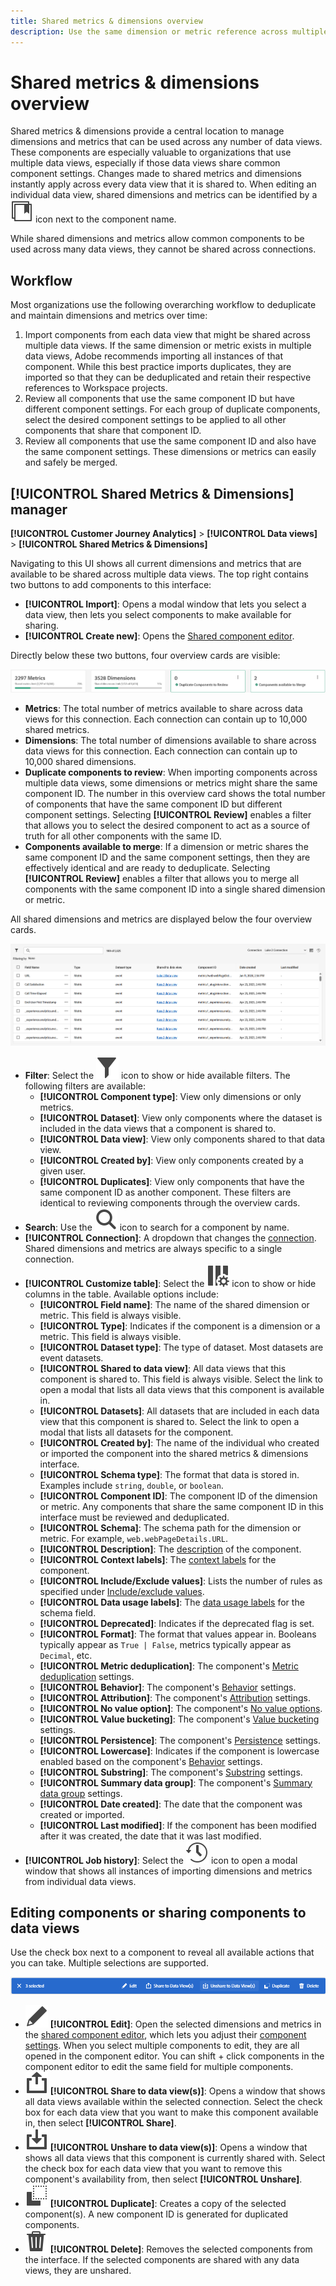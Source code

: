 ```yaml
---
title: Shared metrics & dimensions overview
description: Use the same dimension or metric reference across multiple data views.
---
```

# Shared metrics & dimensions overview

Shared metrics & dimensions provide a central location to manage dimensions and metrics that can be used across any number of data views. These components are especially valuable to organizations that use multiple data views, especially if those data views share common component settings. Changes made to shared metrics and dimensions instantly apply across every data view that it is shared to. When editing an individual data view, shared dimensions and metrics can be identified by a ![Shared component icon](/help/assets/icons/CCLibrary.svg) icon next to the component name.

While shared dimensions and metrics allow common components to be used across many data views, they cannot be shared across connections.

## Workflow

Most organizations use the following overarching workflow to deduplicate and maintain dimensions and metrics over time:

1. Import components from each data view that might be shared across multiple data views. If the same dimension or metric exists in multiple data views, Adobe recommends importing all instances of that component. While this best practice imports duplicates, they are imported so that they can be deduplicated and retain their respective references to Workspace projects.
1. Review all components that use the same component ID but have different component settings. For each group of duplicate components, select the desired component settings to be applied to all other components that share that component ID.
1. Review all components that use the same component ID and also have the same component settings. These dimensions or metrics can easily and safely be merged.

## [!UICONTROL Shared Metrics & Dimensions] manager

**[!UICONTROL Customer Journey Analytics]** > **[!UICONTROL Data views]** > **[!UICONTROL Shared Metrics & Dimensions]**

Navigating to this UI shows all current dimensions and metrics that are available to be shared across multiple data views. The top right contains two buttons to add components to this interface:

* **[!UICONTROL Import]**: Opens a modal window that lets you select a data view, then lets you select components to make available for sharing.
* **[!UICONTROL Create new]**: Opens the [Shared component editor](shared-component-editor.md).

Directly below these two buttons, four overview cards are visible:

![Overview cards preview](assets/overview-cards.png)

* **Metrics**: The total number of metrics available to share across data views for this connection. Each connection can contain up to 10,000 shared metrics.
* **Dimensions**: The total number of dimensions available to share across data views for this connection. Each connection can contain up to 10,000 shared dimensions.
* **Duplicate components to review**: When importing components across multiple data views, some dimensions or metrics might share the same component ID. The number in this overview card shows the total number of components that have the same component ID but different component settings. Selecting **[!UICONTROL Review]** enables a filter that allows you to select the desired component to act as a source of truth for all other components with the same ID.
* **Components available to merge**: If a dimension or metric shares the same component ID and the same component settings, then they are effectively identical and are ready to deduplicate. Selecting **[!UICONTROL Review]** enables a filter that allows you to merge all components with the same component ID into a single shared dimension or metric.

All shared dimensions and metrics are displayed below the four overview cards.

![Available dimensions and metrics preview](assets/shared-metrics-dimensions.png)

* **Filter**: Select the ![Filter icon](../../assets/icons/Filter.svg) icon to show or hide available filters. The following filters are available:
  * **[!UICONTROL Component type]**: View only dimensions or only metrics.
  * **[!UICONTROL Dataset]**: View only components where the dataset is included in the data views that a component is shared to.
  * **[!UICONTROL Data view]**: View only components shared to that data view.
  * **[!UICONTROL Created by]**: View only components created by a given user.
  * **[!UICONTROL Duplicates]**: View only components that have the same component ID as another component. These filters are identical to reviewing components through the overview cards.
* **Search**: Use the ![Search icon](../../assets/icons/Search.svg) icon to search for a component by name.
* **[!UICONTROL Connection]**: A dropdown that changes the [connection](/help/connections/overview.md). Shared dimensions and metrics are always specific to a single connection.
* **[!UICONTROL Customize table]**: Select the ![Customize table icon](/help/assets/icons/ColumnSetting.svg) icon to show or hide columns in the table. Available options include:
  * **[!UICONTROL Field name]**: The name of the shared dimension or metric. This field is always visible.
  * **[!UICONTROL Type]**: Indicates if the component is a dimension or a metric. This field is always visible.
  * **[!UICONTROL Dataset type]**: The type of dataset. Most datasets are event datasets.
  * **[!UICONTROL Shared to data view]**: All data views that this component is shared to. This field is always visible. Select the link to open a modal that lists all data views that this component is available in.
  * **[!UICONTROL Datasets]**: All datasets that are included in each data view that this component is shared to. Select the link to open a modal that lists all datasets for the component.
  * **[!UICONTROL Created by]**: The name of the individual who created or imported the component into the shared metrics & dimensions interface.
  * **[!UICONTROL Schema type]**: The format that data is stored in. Examples include `string`, `double`, or `boolean`.
  * **[!UICONTROL Component ID]**: The component ID of the dimension or metric. Any components that share the same component ID in this interface must be reviewed and deduplicated.
  * **[!UICONTROL Schema]**: The schema path for the dimension or metric. For example, `web.webPageDetails.URL`.
  * **[!UICONTROL Description]**: The [description](/help/data-views/component-settings/overview.md) of the component.
  * **[!UICONTROL Context labels]**: The [context labels](/help/data-views/component-settings/overview.md) for the component.
  * **[!UICONTROL Include/Exclude values]**: Lists the number of rules as specified under [Include/exclude values](/help/data-views/component-settings/include-exclude-values.md).
  * **[!UICONTROL Data usage labels]**: The [data usage labels](https://experienceleague.adobe.com/en/docs/experience-platform/data-governance/labels/overview) for the schema field.
  * **[!UICONTROL Deprecated]**: Indicates if the deprecated flag is set.
  * **[!UICONTROL Format]**: The format that values appear in. Booleans typically appear as `True | False`, metrics typically appear as `Decimal`, etc.
  * **[!UICONTROL Metric deduplication]**: The component's [Metric deduplication](/help/data-views/component-settings/metric-deduplication.md) settings.
  * **[!UICONTROL Behavior]**: The component's [Behavior](/help/data-views/component-settings/behavior.md) settings.
  * **[!UICONTROL Attribution]**: The component's [Attribution](/help/data-views/component-settings/attribution.md) settings.
  * **[!UICONTROL No value option]**: The component's [No value options](/help/data-views/component-settings/no-value-options.md).
  * **[!UICONTROL Value bucketing]**: The component's [Value bucketing](/help/data-views/component-settings/value-bucketing.md) settings.
  * **[!UICONTROL Persistence]**: The component's [Persistence](/help/data-views/component-settings/persistence.md) settings.
  * **[!UICONTROL Lowercase]**: Indicates if the component is lowercase enabled based on the component's [Behavior](/help/data-views/component-settings/behavior.md) settings.
  * **[!UICONTROL Substring]**: The component's [Substring](/help/data-views/component-settings/substring.md) settings.
  * **[!UICONTROL Summary data group]**: The component's [Summary data group](/help/data-views/component-settings/summary-data-group.md) settings.
  * **[!UICONTROL Date created]**: The date that the component was created or imported.
  * **[!UICONTROL Last modified]**: If the component has been modified after it was created, the date that it was last modified.
* **[!UICONTROL Job history]**: Select the ![History icon](/help/assets/icons/History.svg) icon to open a modal window that shows all instances of importing dimensions and metrics from individual data views.

## Editing components or sharing components to data views

Use the check box next to a component to reveal all available actions that you can take. Multiple selections are supported.

![Preview of available actions](assets/smd-actions.png)

* ![Pencil icon](/help/assets/icons/Edit.svg) **[!UICONTROL Edit]**: Open the selected dimensions and metrics in the [shared component editor](shared-component-editor.md), which lets you adjust their [component settings](/help/data-views/component-settings/overview.md). When you select multiple components to edit, they are all opened in the component editor. You can shift + click components in the component editor to edit the same field for multiple components.
* ![Share icon](/help/assets/icons/Share.svg) **[!UICONTROL Share to data view(s)]**: Opens a window that shows all data views available within the selected connection. Select the check box for each data view that you want to make this component available in, then select **[!UICONTROL Share]**.
* ![Unshare icon](/help/assets/icons/SaveTo.svg) **[!UICONTROL Unshare to data view(s)]**: Opens a window that shows all data views that this component is currently shared with. Select the check box for each data view that you want to remove this component's availability from, then select **[!UICONTROL Unshare]**.
* ![Duplicate icon](/help/assets/icons/Copy.svg) **[!UICONTROL Duplicate]**: Creates a copy of the selected component(s). A new component ID is generated for duplicated components.
* ![Delete icon](/help/assets/icons/Delete.svg) **[!UICONTROL Delete]**: Removes the selected components from the interface. If the selected components are shared with any data views, they are unshared.
